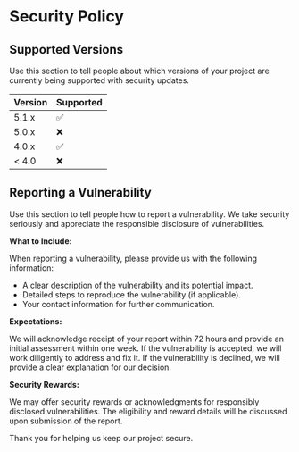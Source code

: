 # Security Policy

## Supported Versions

Use this section to tell people about which versions of your project are
currently being supported with security updates.

| Version | Supported          |
| ------- | ------------------ |
| 5.1.x   | :white_check_mark: |
| 5.0.x   | :x:                |
| 4.0.x   | :white_check_mark: |
| < 4.0   | :x:                |

## Reporting a Vulnerability

Use this section to tell people how to report a vulnerability. We take security seriously and appreciate the responsible disclosure of vulnerabilities. 

**What to Include:**

When reporting a vulnerability, please provide us with the following information:

- A clear description of the vulnerability and its potential impact.
- Detailed steps to reproduce the vulnerability (if applicable).
- Your contact information for further communication.

**Expectations:**

We will acknowledge receipt of your report within 72 hours and provide an initial assessment within one week. 
If the vulnerability is accepted, we will work diligently to address and fix it. 
If the vulnerability is declined, we will provide a clear explanation for our decision.

**Security Rewards:**

We may offer security rewards or acknowledgments for responsibly disclosed vulnerabilities. The eligibility and reward details will be discussed upon submission of the report.

Thank you for helping us keep our project secure.

